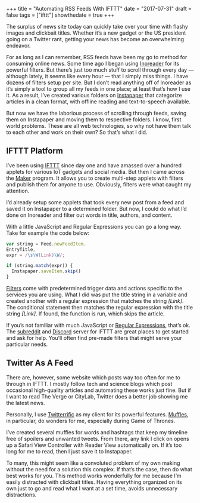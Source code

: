 +++
title = "Automating RSS Feeds With IFTTT"
date = "2017-07-31"
draft = false
tags = ["ifttt"]
showthedate = true
+++

The surplus of news site today can quickly take over your time with flashy images and clickbait titles. Whether it’s a new gadget or the US president going on a Twitter rant, getting your news has become an overwhelming endeavor.

For as long as I can remember, RSS feeds have been my go to method for consuming online news. Some time ago I began using [Inoreader](http://www.inoreader.com) for its powerful filters. But there’s just too much stuff to scroll through every day — although lately, it seems like every hour —  that I simply miss things. I have dozens of filters setup per site. But I don’t read anything off of Inoreader as it’s simply a tool to group all my feeds in one place; at least that’s how I use it. As a result, I’ve created various folders on [Instapaper](https://www.instapaper.com/) that categorize articles in a clean format, with offline reading and text-to-speech available.

But now we have the laborious process of scrolling through feeds, saving them on Instapaper and moving them to respective folders. I know, first world problems. These are all web technologies, so why not have them talk to each other and work on their own? So that’s what I did.

## IFTTT Platform
I’ve been using [IFTTT](https://ifttt.com/) since day one and have amassed over a hundred applets for various IoT gadgets and social media. But then I came across the [Maker](https://platform.ifttt.com/) program. It allows you to create multi-step applets with filters and publish them for anyone to use. Obviously, filters were what caught my attention.

I’d already setup some applets that took every new post from a feed and saved it on Instapaper to a determined folder. But now, I could do what I’d done on Inoreader and filter out words in title, authors, and content.

With a little JavaScript and Regular Expressions you can go a long way. Take for example the code below:
``` js
var string = Feed.newFeedItem.
EntryTitle,
expr = /\s\W(Link)\W/;

if (string.match(expr)) {
  Instapaper.saveItem.skip()
}
```
[Filters](https://platform.ifttt.com/docs/applets#using-filter-code) come with predetermined trigger data and actions specific to the services you are using. What I did was put the title string in a variable and created another with a regular expression that matches the string _[Link]_. The conditional statement then matches the regular expression with the title string _[Link]_. If found, the function is run, which skips the article.

If you’s not familiar with much JavaScript or [Regular Expressions](https://regexone.com), that’s ok. The [subreddit](https://www.reddit.com/r/ifttt/) and [Discord](https://discordapp.com/invite/IFTTT) server for IFTTT are great places to get started and ask for help. You’ll often find pre-made filters that might serve your particular needs.

## Twitter As A Feed
There are, however, some website which posts way too often for me to through in IFTTT. I mostly follow tech and science blogs which post occasional high-quality articles and automating these works just fine. But if I want to read The Verge or CityLab, Twitter does a better job showing me the latest news.

Personally, I use [Twitterrific](https://itunes.apple.com/us/app/twitterrific-5-for-twitter/id580311103?mt=8) as my client for its powerful features. [Muffles](http://twitterrific.com/ios/), in particular, do wonders for me, especially during Game of Thrones.

I’ve created several muffles for words and hashtags that keep my timeline free of spoilers and unwanted tweets. From there, any link I click on opens up a Safari View Controller with Reader View automatically on. If it’s too long for me to read, then I just save it to Instapaper.

To many, this might seem like a convoluted problem of my own making without the need for a solution this complex. If that’s the case, then do what best works for you. This method works wonderfully for me because I’m easily distracted with clickbait titles. Having everything organized on its own just to go and read what I want at a set time, avoids unnecessary distractions.
